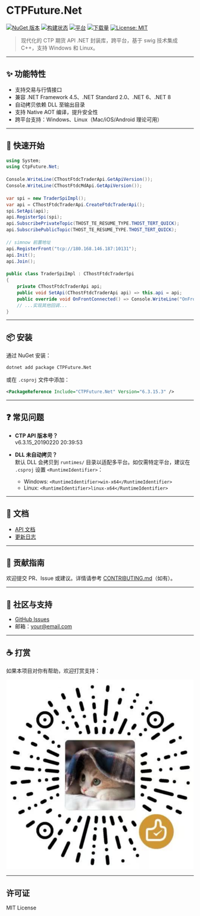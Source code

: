 # CTPFuture.Net

[![NuGet 版本](https://img.shields.io/nuget/v/CTPFuture.Net.svg)](https://www.nuget.org/packages/CTPFuture.Net)
[![构建状态](https://img.shields.io/github/actions/workflow/status/dameng324/CtpFuture.Net/publish.yml)](https://github.com/dameng324/CTPFuture.Net/actions)
[![平台](https://img.shields.io/badge/platform-windows%20%7C%20linux-blue)](#)
[![下载量](https://img.shields.io/nuget/dt/CTPFuture.Net.svg)](https://www.nuget.org/packages/CTPFuture.Net)
[![License: MIT](https://img.shields.io/badge/License-MIT-yellow.svg)](LICENSE)

> 现代化的 CTP 期货 API .NET 封装库，跨平台，基于 swig 技术集成 C++，支持 Windows 和 Linux。

---

## ✨ 功能特性

- 支持交易与行情接口
- 兼容 .NET Framework 4.5、.NET Standard 2.0、.NET 6、.NET 8
- 自动拷贝依赖 DLL 至输出目录
- 支持 Native AOT 编译，提升安全性
- 跨平台支持：Windows、Linux（Mac/iOS/Android 理论可用）

---

## 🚀 快速开始

```csharp
using System;
using CtpFuture.Net;

Console.WriteLine(CThostFtdcTraderApi.GetApiVersion());
Console.WriteLine(CThostFtdcMdApi.GetApiVersion());

var spi = new TraderSpiImpl();
var api = CThostFtdcTraderApi.CreateFtdcTraderApi();
spi.SetApi(api);
api.RegisterSpi(spi);
api.SubscribePrivateTopic(THOST_TE_RESUME_TYPE.THOST_TERT_QUICK);
api.SubscribePublicTopic(THOST_TE_RESUME_TYPE.THOST_TERT_QUICK);

// simnow 前置地址
api.RegisterFront("tcp://180.168.146.187:10131");
api.Init();
api.Join();

public class TraderSpiImpl : CThostFtdcTraderSpi
{
    private CThostFtdcTraderApi api;
    public void SetApi(CThostFtdcTraderApi api) => this.api = api;
    public override void OnFrontConnected() => Console.WriteLine("OnFrontConnected");
    // ...实现其他回调...
}
```

---

## 📦 安装

通过 NuGet 安装：

```bash
dotnet add package CTPFuture.Net
```

或在 `.csproj` 文件中添加：

```xml
<PackageReference Include="CTPFuture.Net" Version="6.3.15.3" />
```

---

## ❓ 常见问题

- **CTP API 版本号？**  
  v6.3.15_20190220 20:39:53

- **DLL 未自动拷贝？**  
  默认 DLL 会拷贝到 `runtimes/` 目录以适配多平台。如仅需特定平台，建议在 `.csproj` 设置 `<RuntimeIdentifier>`：

  - Windows: `<RuntimeIdentifier>win-x64</RuntimeIdentifier>`
  - Linux: `<RuntimeIdentifier>linux-x64</RuntimeIdentifier>`

---

## 📝 文档

- [API 文档](doc/ctp_docs.zip)
- [更新日志](https://github.com/ctpnet/CTPFuture.Net/releases)

---

## 🤝 贡献指南

欢迎提交 PR、Issue 或建议。详情请参考 [CONTRIBUTING.md](CONTRIBUTING.md)（如有）。

---

## 💬 社区与支持

- [GitHub Issues](https://github.com/ctpnet/CTPFuture.Net/issues)
- 邮箱：your@email.com

---

## ☕ 打赏

如果本项目对你有帮助，欢迎打赏支持：

![img.png](img.png)

---

## 许可证

MIT License